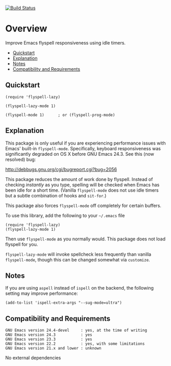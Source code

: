 [![Build Status](https://secure.travis-ci.org/rolandwalker/flyspell-lazy.png?branch=master)](http://travis-ci.org/rolandwalker/flyspell-lazy)

# Overview

Improve Emacs flyspell responsiveness using idle timers.

 * [Quickstart](#quickstart)
 * [Explanation](#explanation)
 * [Notes](#notes)
 * [Compatibility and Requirements](#compatibility-and-requirements)

## Quickstart

```elisp
(require 'flyspell-lazy)
 
(flyspell-lazy-mode 1)
 
(flyspell-mode 1)      ; or (flyspell-prog-mode)
```

## Explanation

This package is only useful if you are experiencing performance
issues with Emacs' built-in `flyspell-mode`.  Specifically, keyboard
responsiveness was significantly degraded on OS X before GNU Emacs
24.3.  See this (now resolved) bug:

<http://debbugs.gnu.org/cgi/bugreport.cgi?bug=2056>

This package reduces the amount of work done by flyspell.  Instead
of checking *instantly* as you type, spelling will be checked when
Emacs has been idle for a short time.  (Vanilla `flyspell-mode`
does not use idle timers but a subtle combination of hooks and
`sit-for`.)

This package also forces `flyspell-mode` off completely for certain
buffers.

To use this library, add the following to your `~/.emacs` file

```elisp
(require 'flyspell-lazy)
(flyspell-lazy-mode 1)
```

Then use `flyspell-mode` as you normally would.  This package does
not load flyspell for you.

`flyspell-lazy-mode` will invoke spellcheck less frequently than
vanilla `flyspell-mode`, though this can be changed somewhat via
`customize`.

## Notes

If you are using `aspell` instead of `ispell` on the backend, the
following setting may improve performance:

```elisp
(add-to-list 'ispell-extra-args "--sug-mode=ultra")
```

## Compatibility and Requirements

	GNU Emacs version 24.4-devel     : yes, at the time of writing
	GNU Emacs version 24.3           : yes
	GNU Emacs version 23.3           : yes
	GNU Emacs version 22.2           : yes, with some limitations
	GNU Emacs version 21.x and lower : unknown

No external dependencies
